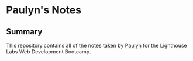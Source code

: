# Paulyn's Notes

## Summary

This repository contains all of the notes taken by [Paulyn](https://github.com/tranpaulyn) for the Lighthouse Labs Web Development Bootcamp.